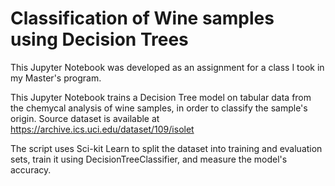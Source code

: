 # Classification of Wine samples using Decision Trees
This Jupyter Notebook was developed as an assignment for a class I took in my Master's program.

This Jupyter Notebook trains a Decision Tree model on tabular data from the chemycal analysis of wine samples, in order to classify the sample's origin.
Source dataset is available at https://archive.ics.uci.edu/dataset/109/isolet

The script uses Sci-kit Learn to split the dataset into training and evaluation sets, train it using DecisionTreeClassifier, and measure the model's accuracy.
